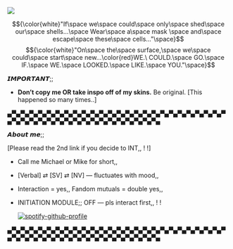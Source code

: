 ![](https://komarev.com/ghpvc/?username=Panic-Manic&&label=Souls+freed&style=for-the-badge&color=5E1515#)

$${\color{white}"If\space we\space could\space only\space shed\space our\space shells...\space Wear\space a\space mask \space and\space escape\space these\space cells..."\space}$$
$${\color{white}"On\space the\space surface,\space we\space could\space start\space new...\color{red}WE.\ COULD.\space GO.\space IF.\space WE.\space LOOKED.\space LIKE.\space YOU."\space}$$


𝙄𝙈𝙋𝙊𝙍𝙏𝘼𝙉𝙏;;  

- **Don’t copy me OR take inspo off of my skins.** Be original. [This happened so many times..]  

▄▀▄▀▄▀▄▀▄▀▄▀▄▀▄▀▄▀▄▀▄▀▄▀▄▀▄▀▄▀▄▀▄▀▄▀▄▀▄▀▄▀▄▀▄▀▄▀▄▀▄▀▄▀▄▀▄▀▄▀▄▀▄▀▄▀▄▀▄▀▄▀▄▀▄▀▄▀▄▀▄▀▄▀▄

𝘼𝙗𝙤𝙪𝙩 𝙢𝙚;;

[Please read the 2nd link if you decide to INT,, ! !]

- Call me Michael or Mike for short,,
- [Verbal] ⇄ [SV] ⇄ [NV] — fluctuates with mood,,
- Interaction = yes,, Fandom mutuals = double yes,,
- INITIATION MODULE;; OFF — pls interact first,, ! !

   [![spotify-github-profile](https://spotify-github-profile.kittinanx.com/api/view?uid=31pjv4w3ywdm6phx2qhsdtpj6tbm&cover_image=true&theme=novatorem&show_offline=true&background_color=5E1515&interchange=true&bar_color=5E1515#&bar_color_cover=false)](https://spotify-github-profile.kittinanx.com/api/view?uid=31pjv4w3ywdm6phx2qhsdtpj6tbm&redirect=true)  


▄▀▄▀▄▀▄▀▄▀▄▀▄▀▄▀▄▀▄▀▄▀▄▀▄▀▄▀▄▀▄▀▄▀▄▀▄▀▄▀▄▀▄▀▄▀▄▀▄▀▄▀▄▀▄▀▄▀▄▀▄▀▄▀▄▀▄▀▄▀▄▀▄▀▄▀▄▀▄▀▄▀▄▀▄







 







